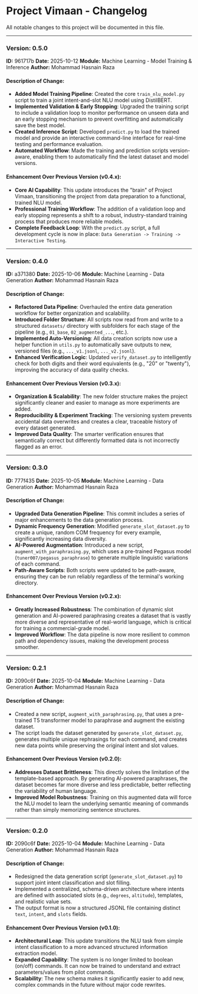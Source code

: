 # Project Vimaan - Changelog

All notable changes to this project will be documented in this file.

---

### Version: 0.5.0
**ID:** 961717b
**Date:** 2025-10-12
**Module:** Machine Learning - Model Training & Inference
**Author:** Mohammad Hasnain Raza

#### Description of Change:
- **Added Model Training Pipeline**: Created the core `train_nlu_model.py` script to train a joint intent-and-slot NLU model using DistilBERT.
- **Implemented Validation & Early Stopping**: Upgraded the training script to include a validation loop to monitor performance on unseen data and an early stopping mechanism to prevent overfitting and automatically save the best model.
- **Created Inference Script**: Developed `predict.py` to load the trained model and provide an interactive command-line interface for real-time testing and performance evaluation.
- **Automated Workflow**: Made the training and prediction scripts version-aware, enabling them to automatically find the latest dataset and model versions.

#### Enhancement Over Previous Version (v0.4.x):
- **Core AI Capability**: This update introduces the "brain" of Project Vimaan, transitioning the project from data preparation to a functional, trained NLU model.
- **Professional Training Workflow**: The addition of a validation loop and early stopping represents a shift to a robust, industry-standard training process that produces more reliable models.
- **Complete Feedback Loop**: With the `predict.py` script, a full development cycle is now in place: `Data Generation -> Training -> Interactive Testing`.

---

### Version: 0.4.0
**ID:** a371380
**Date:** 2025-10-06
**Module:** Machine Learning - Data Generation
**Author:** Mohammad Hasnain Raza

#### Description of Change:
- **Refactored Data Pipeline**: Overhauled the entire data generation workflow for better organization and scalability.
- **Introduced Folder Structure**: All scripts now read from and write to a structured `datasets/` directory with subfolders for each stage of the pipeline (e.g., `01_base`, `02_augmented_...`, etc.).
- **Implemented Auto-Versioning**: All data creation scripts now use a helper function in `utils.py` to automatically save outputs to new, versioned files (e.g., `..._v1.jsonl`, `..._v2.jsonl`).
- **Enhanced Verification Logic**: Updated `verify_dataset.py` to intelligently check for both digits and their word equivalents (e.g., "20" or "twenty"), improving the accuracy of data quality checks.

#### Enhancement Over Previous Version (v0.3.x):
- **Organization & Scalability**: The new folder structure makes the project significantly cleaner and easier to manage as more experiments are added.
- **Reproducibility & Experiment Tracking**: The versioning system prevents accidental data overwrites and creates a clear, traceable history of every dataset generated.
- **Improved Data Quality**: The smarter verification ensures that semantically correct but differently formatted data is not incorrectly flagged as an error.

---
### Version: 0.3.0
**ID:** 777f435
**Date:** 2025-10-05
**Module:** Machine Learning - Data Generation
**Author:** Mohammad Hasnain Raza

#### Description of Change:
- **Upgraded Data Generation Pipeline**: This commit includes a series of major enhancements to the data generation process.
- **Dynamic Frequency Generation**: Modified `generate_slot_dataset.py` to create a unique, random COM frequency for every example, significantly increasing data diversity.
- **AI-Powered Augmentation**: Introduced a new script, `augment_with_paraphrasing.py`, which uses a pre-trained Pegasus model (`tuner007/pegasus_paraphrase`) to generate multiple linguistic variations of each command.
- **Path-Aware Scripts**: Both scripts were updated to be path-aware, ensuring they can be run reliably regardless of the terminal's working directory.

#### Enhancement Over Previous Version (v0.2.x):
- **Greatly Increased Robustness**: The combination of dynamic slot generation and AI-powered paraphrasing creates a dataset that is vastly more diverse and representative of real-world language, which is critical for training a commercial-grade model.
- **Improved Workflow**: The data pipeline is now more resilient to common path and dependency issues, making the development process smoother.

---

### Version: 0.2.1
**ID:** 2090c6f
**Date:** 2025-10-04
**Module:** Machine Learning - Data Generation
**Author:** Mohammad Hasnain Raza

#### Description of Change:
- Created a new script, `augment_with_paraphrasing.py`, that uses a pre-trained T5 transformer model to paraphrase and augment the existing dataset.
- The script loads the dataset generated by `generate_slot_dataset.py`, generates multiple unique rephrasings for each command, and creates new data points while preserving the original intent and slot values.

#### Enhancement Over Previous Version (v0.2.0):
- **Addresses Dataset Brittleness**: This directly solves the limitation of the template-based approach. By generating AI-powered paraphrases, the dataset becomes far more diverse and less predictable, better reflecting the variability of human language.
- **Improved Model Robustness**: Training on this augmented data will force the NLU model to learn the underlying semantic meaning of commands rather than simply memorizing sentence structures.

---

### Version: 0.2.0
**ID:** 2090c6f
**Date:** 2025-10-04
**Module:** Machine Learning - Data Generation
**Author:** Mohammad Hasnain Raza

#### Description of Change:
- Redesigned the data generation script (`generate_slot_dataset.py`) to support joint intent classification and slot filling.
- Implemented a centralized, schema-driven architecture where intents are defined with associated slots (e.g., `degrees`, `altitude`), templates, and realistic value sets.
- The output format is now a structured JSONL file containing distinct `text`, `intent`, and `slots` fields.

#### Enhancement Over Previous Version (v0.1.0):
- **Architectural Leap**: This update transitions the NLU task from simple intent classification to a more advanced structured information extraction model.
- **Expanded Capability**: The system is no longer limited to boolean (on/off) commands. It can now be trained to understand and extract parameters/values from pilot commands.
- **Scalability**: The new schema makes it significantly easier to add new, complex commands in the future without major code rewrites. 